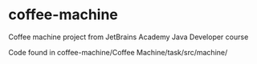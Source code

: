 # coffee-machine
Coffee machine project from JetBrains Academy Java Developer course

Code found in coffee-machine/Coffee Machine/task/src/machine/

